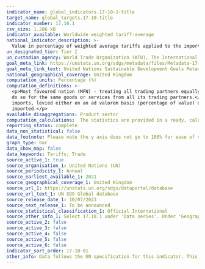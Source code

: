 ```yaml
---
indicator_name: global_indicators.17-10-1-title
target_name: global_targets.17-10-title
indicator_number: 17.10.1
csv_size: 1.286 kB
indicator_available: Worldwide weighted tariff-average
national_indicator_description: >-
  Value in percentage of weighted average tariffs applied to the imports of goods. The average level of customs tariff rates applied worldwide can be used as an indicator of the degree of success achieved by multilateral negotiations and regional trade agreements.
un_designated_tier: Tier I
un_custodian_agency: World Trade Organization (WTO), The International Trade Centre (ITC), United Nations Conference on Trade and Development (UNCTAD)
goal_meta_link: https://unstats.un.org/sdgs/metadata/files/Metadata-17-10-01.pdf
goal_meta_link_text: United Nations Sustainable Development Goals Metadata (PDF 210 KB)
national_geographical_coverage: United Kingdom
computation_units: Percentage (%)
computation_definitions: >-
  <p>Most favoured nation (MFN) - treating all trading partners equally. Under the World Trade Organisation (WTO) agreements, countries cannot normally discriminate between their trading partners. MFN suggests that every time a country lowers a trade barrier or opens up a market, it has to
  do so for the same goods or services from all its trading partners.</p><p>Preferential status - this is the term used in the WTO for trade preferences, such as lower or zero tariffs, which a member may offer to a trade partner unilaterally.</p><p>Tariffs - customs duties on merchandise
  imports, levied either on an ad valorem basis (percentage of value) or on a specific basis (e.g. $7 per 100 kg) </p><p>Weighted average - in order to aggregate tariff value for country groups it is recommended to make use of a weighting methodology based on the value of goods
  imported.</p>
available_disaggregations: Product sector 
computation_calculations:  The statistics are provided in a ready, calculated format from the International Trade Centre (ITC), using Market Access Map data. See the metadata file link in the Global metadata tab for details on the calculations  
reporting_status: complete
data_non_statistical: false
data_footnote: Please note the y axis does not go to 100% for ease of visualisation 
graph_type: bar
data_show_map: false
data_keywords: Tariffs; Trade
source_active_1: true
source_organisation_1: United Nations (UN)
source_periodicity_1: Annual
source_earliest_available_1: 2021
source_geographical_coverage_1: United Kingdom
source_url_1: https://unstats.un.org/sdgs/dataportal/database
source_url_text_1: UN SDG Global database 
source_release_date_1: 10/07/2023
source_next_release_1: To be announced
source_statistical_classification_1: Official International 
source_other_info_1: Select 17.10.1 under 'Data series'. Under 'Geographic Areas' deselect the default options and search for 'United Kingdom'. The resulting tables can then be downloaded.
source_active_2: false
source_active_3: false
source_active_4: false
source_active_5: false
source_active_6: false
indicator_sort_order: 17-10-01
other_info: Data follows the UN specification for this indicator. This indicator has not been identified in collaboration with topic experts.
---
```

